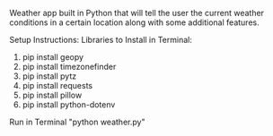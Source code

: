 Weather app built in Python that will tell the user the current weather conditions in a certain location along with some additional features.

Setup Instructions:
Libraries to Install in Terminal: 
  1. pip install geopy
  2. pip install timezonefinder
  3. pip install pytz
  4. pip install requests
  5. pip install pillow
  6. pip install python-dotenv

Run in Terminal "python weather.py"

